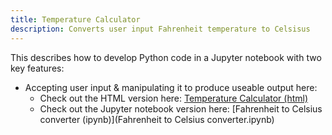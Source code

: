 ```yaml
---
title: Temperature Calculator
description: Converts user input Fahrenheit temperature to Celsisus
---
```


This describes how to develop Python code in a Jupyter notebook with two key features:
 - Accepting user input & manipulating it to produce useable output here:
   -  Check out the HTML version here: [Temperature Calculator (html)](Module2Assignment-Gordon.html)
   -  Check out the Jupyter notebook version here: [Fahrenheit to Celsius converter (ipynb)](Fahrenheit to Celsius converter.ipynb)
